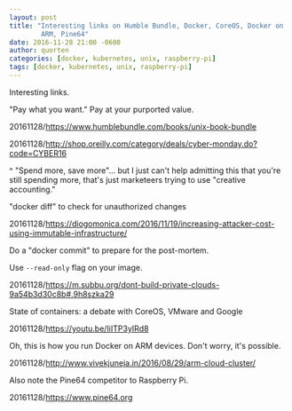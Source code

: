 ```yaml
---
layout: post
title: "Interesting links on Humble Bundle, Docker, CoreOS, Docker on
        ARM, Pine64"
date: 2016-11-28 21:00 -0600
author: quorten
categories: [docker, kubernetes, unix, raspberry-pi]
tags: [docker, kubernetes, unix, raspberry-pi]
---
```


Interesting links.

"Pay what you want."  Pay at your purported value.

20161128/https://www.humblebundle.com/books/unix-book-bundle

20161128/http://shop.oreilly.com/category/deals/cyber-monday.do?code=CYBER16

^ "Spend more, save more"... but I just can't help admitting this that
you're still spending more, that's just marketeers trying to use
"creative accounting."

"docker diff" to check for unauthorized changes

20161128/https://diogomonica.com/2016/11/19/increasing-attacker-cost-using-immutable-infrastructure/

Do a "docker commit" to prepare for the post-mortem.

Use `--read-only` flag on your image.

20161128/https://m.subbu.org/dont-build-private-clouds-9a54b3d30c8b#.9h8szka29

State of containers: a debate with CoreOS, VMware and Google

20161128/https://youtu.be/IiITP3yIRd8

<!-- more -->

Oh, this is how you run Docker on ARM devices.  Don't worry, it's possible.

20161128/http://www.vivekjuneja.in/2016/08/29/arm-cloud-cluster/

Also note the Pine64 competitor to Raspberry Pi.

20161128/https://www.pine64.org
